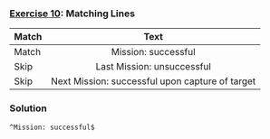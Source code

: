 ### [Exercise 10](https://regexone.com/lesson/line_beginning_end?): Matching Lines

| Match |                      Text                       |
| ----- | :---------------------------------------------: |
| Match |               Mission: successful               |
| Skip  |           Last Mission: unsuccessful            |
| Skip  | Next Mission: successful upon capture of target |

### Solution

```
^Mission: successful$
```
